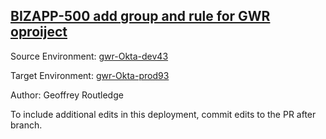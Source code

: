 ## [BIZAPP-500 add group and rule for GWR oproiject](https://app.salto.io/orgs/3ab0fb5b-95a7-497b-836a-2583702766e1/envs/b060dae3-c21d-4a25-a439-cdca3d3bd0e9/deployments/4792424e-c870-435d-8eed-4f247f27d521)

Source Environment: [gwr-Okta-dev43](https://app.salto.io/orgs/3ab0fb5b-95a7-497b-836a-2583702766e1/envs/c509dce5-0137-4e5b-959a-79933afdf542)

Target Environment: [gwr-Okta-prod93](https://app.salto.io/orgs/3ab0fb5b-95a7-497b-836a-2583702766e1/envs/b060dae3-c21d-4a25-a439-cdca3d3bd0e9) 

Author: Geoffrey Routledge

To include additional edits in this deployment, commit edits to the PR after branch.